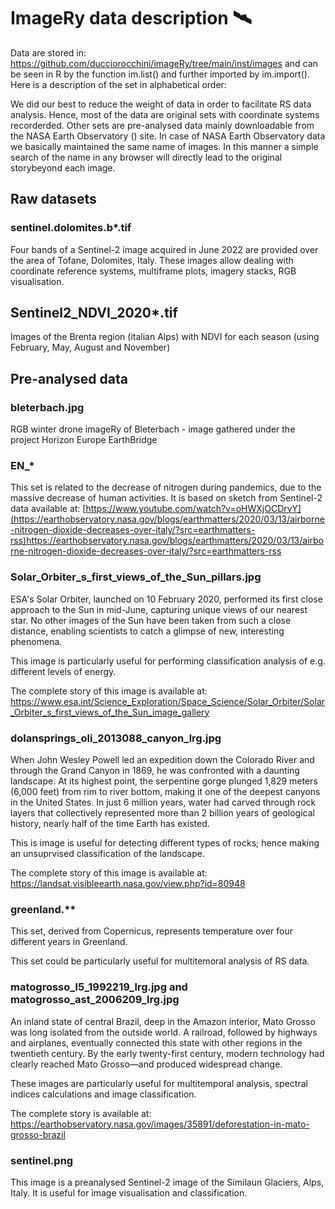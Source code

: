 # ImageRy data description 🛰️

Data are stored in: https://github.com/ducciorocchini/imageRy/tree/main/inst/images
and can be seen in R by the function im.list() and further imported by im.import(). Here is a description of the set in alphabetical order:

We did our best to reduce the weight of data in order to facilitate RS data analysis.
Hence, most of the data are original sets with coordinate systems recorderded. Other sets are pre-analysed data mainly downloadable from the NASA Earth Observatory () site.
In case of NASA Earth Observatory data we basically maintained the same name of images. In this manner a simple search of the name in any browser will directly lead to the original storybeyond each image. 

## Raw datasets
### sentinel.dolomites.b*.tif
Four bands of a Sentinel-2 image acquired in June 2022 are provided over the area of Tofane, Dolomites, Italy.
These images allow dealing with coordinate reference systems, multiframe plots, imagery stacks, RGB visualisation.

## Sentinel2_NDVI_2020*.tif
Images of the Brenta region (italian Alps) with NDVI for each season (using February, May, August and November)

## Pre-analysed data

### bleterbach.jpg
RGB winter drone imageRy of Bleterbach - image gathered under the project Horizon Europe EarthBridge

### EN_*
This set is related to the decrease of nitrogen during pandemics, due to the massive decrease of human activities. It is based on sketch from Sentinel-2 data available at: 
[https://www.youtube.com/watch?v=oHWXjOCDrvY](https://earthobservatory.nasa.gov/blogs/earthmatters/2020/03/13/airborne-nitrogen-dioxide-decreases-over-italy/?src=earthmatters-rss)https://earthobservatory.nasa.gov/blogs/earthmatters/2020/03/13/airborne-nitrogen-dioxide-decreases-over-italy/?src=earthmatters-rss

### Solar_Orbiter_s_first_views_of_the_Sun_pillars.jpg
ESA's Solar Orbiter, launched on 10 February 2020, performed its first close approach to the Sun in mid-June, capturing unique views of our nearest star. No other images of the Sun have been taken from such a close distance, enabling scientists to catch a glimpse of new, interesting phenomena.

This image is particularly useful for performing classification analysis of e.g. different levels of energy.

The complete story of this image is available at:
https://www.esa.int/Science_Exploration/Space_Science/Solar_Orbiter/Solar_Orbiter_s_first_views_of_the_Sun_image_gallery

### dolansprings_oli_2013088_canyon_lrg.jpg
When John Wesley Powell led an expedition down the Colorado River and through the Grand Canyon in 1869, he was confronted with a daunting landscape. At its highest point, the serpentine gorge plunged 1,829 meters (6,000 feet) from rim to river bottom, making it one of the deepest canyons in the United States. In just 6 million years, water had carved through rock layers that collectively represented more than 2 billion years of geological history, nearly half of the time Earth has existed.

This is image is useful for detecting different types of rocks; hence making an unsuprvised classification of the landscape.

The complete story of this image is available at:
https://landsat.visibleearth.nasa.gov/view.php?id=80948

### greenland.**
This set, derived from Copernicus, represents temperature over four different years in Greenland. 

This set could be particularly useful for multitemoral analysis of RS data.

### matogrosso_l5_1992219_lrg.jpg and matogrosso_ast_2006209_lrg.jpg
An inland state of central Brazil, deep in the Amazon interior, Mato Grosso was long isolated from the outside world. A railroad, followed by highways and airplanes, eventually connected this state with other regions in the twentieth century. By the early twenty-first century, modern technology had clearly reached Mato Grosso—and produced widespread change.

These images are particularly useful for multitemporal analysis, spectral indices calculations and image classification.

The complete story is available at:
https://earthobservatory.nasa.gov/images/35891/deforestation-in-mato-grosso-brazil

### sentinel.png
This image is a preanalysed Sentinel-2 image of the Similaun Glaciers, Alps, Italy. It is useful for image visualisation and classification.
